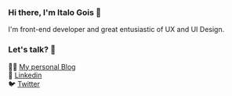 ### Hi there, I'm Italo Gois 👋

I'm front-end developer and great entusiastic of UX and UI Design.

### Let's talk? 💬

👨‍💻 [My personal Blog](https://italogois.com/) <br>
💼 [Linkedin](https://www.linkedin.com/in/italogois/) <br>
🐦 [Twitter](https://twitter.com/italogois_) <br>



<!--
**italogois/italogois** is a ✨ _special_ ✨ repository because its `README.md` (this file) appears on your GitHub profile.

Here are some ideas to get you started:

- 🔭 I’m currently working on ...
- 🌱 I’m currently learning ...
- 👯 I’m looking to collaborate on ...
- 🤔 I’m looking for help with ...
- 💬 Ask me about ...
- 📫 How to reach me: ...
- 😄 Pronouns: ...
- ⚡ Fun fact: ...
-->
